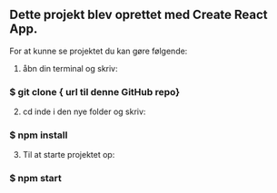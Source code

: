 
 ## Dette projekt blev oprettet med Create React App.

For at kunne se projektet du kan gøre følgende:
1. åbn din terminal og skriv:
### $ git clone { url til denne GitHub repo}

2. cd inde i den nye folder og skriv:
### $ npm install

3. Til at starte projektet op:
### $ npm start


